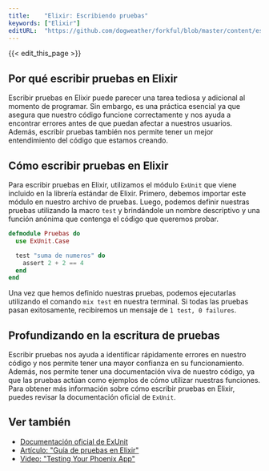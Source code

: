 ```yaml
---
title:    "Elixir: Escribiendo pruebas"
keywords: ["Elixir"]
editURL:  "https://github.com/dogweather/forkful/blob/master/content/es/elixir/writing-tests.md"
---
```


{{< edit_this_page >}}

## Por qué escribir pruebas en Elixir

Escribir pruebas en Elixir puede parecer una tarea tediosa y adicional al momento de programar. Sin embargo, es una práctica esencial ya que asegura que nuestro código funcione correctamente y nos ayuda a encontrar errores antes de que puedan afectar a nuestros usuarios. Además, escribir pruebas también nos permite tener un mejor entendimiento del código que estamos creando.

## Cómo escribir pruebas en Elixir

Para escribir pruebas en Elixir, utilizamos el módulo `ExUnit` que viene incluido en la librería estándar de Elixir. Primero, debemos importar este módulo en nuestro archivo de pruebas. Luego, podemos definir nuestras pruebas utilizando la macro `test` y brindándole un nombre descriptivo y una función anónima que contenga el código que queremos probar.

```Elixir
defmodule Pruebas do
  use ExUnit.Case

  test "suma de numeros" do
    assert 2 + 2 == 4
  end
end
```
Una vez que hemos definido nuestras pruebas, podemos ejecutarlas utilizando el comando `mix test` en nuestra terminal. Si todas las pruebas pasan exitosamente, recibiremos un mensaje de `1 test, 0 failures`.

## Profundizando en la escritura de pruebas

Escribir pruebas nos ayuda a identificar rápidamente errores en nuestro código y nos permite tener una mayor confianza en su funcionamiento. Además, nos permite tener una documentación viva de nuestro código, ya que las pruebas actúan como ejemplos de cómo utilizar nuestras funciones. Para obtener más información sobre cómo escribir pruebas en Elixir, puedes revisar la documentación oficial de `ExUnit`.

## Ver también

- [Documentación oficial de ExUnit](https://hexdocs.pm/ex_unit/ExUnit.html)
- [Artículo: "Guía de pruebas en Elixir"](https://happybearsoftware.com/guides/elixir/testing-in-elixir/)
- [Video: "Testing Your Phoenix App"](https://www.youtube.com/watch?v=zy9JDWJ-ZVQ)